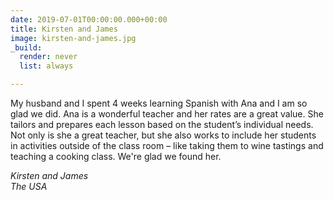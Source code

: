 ```yaml
---
date: 2019-07-01T00:00:00.000+00:00
title: Kirsten and James
image: kirsten-and-james.jpg
_build:
  render: never
  list: always

---
```

My husband and I spent 4 weeks learning Spanish with Ana and I am so glad we did. Ana is a wonderful teacher and her rates are a great value. She tailors and prepares each lesson based on the student’s individual needs. Not only is she a great teacher, but she also works to include her students in activities outside of the class room – like taking them to wine tastings and teaching a cooking class. We're glad we found her.

_Kirsten and James_\
_The USA_
